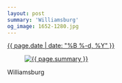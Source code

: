 ```yaml
---
layout: post
summary: 'Williamsburg'
og_image: 1652-1280.jpg
---
```


<div class="post">
 <time>
  <a href="/1652">
   {{ page.date | date: "%B %-d, %Y" }}
  </a>
 </time>
 <a href="/1652">
  <figure data-taken="7/5/2022">
   <img alt="{{ page.summary }}" sizes="(min-width: 700px) 50vw, calc(100vw - 2rem)" src="{{ site.assets_url }}/1652-640.jpg" srcset="{{ site.assets_url }}/1652-320.jpg 320w, {{ site.assets_url }}/1652-640.jpg 640w, {{ site.assets_url }}/1652-960.jpg 960w, {{ site.assets_url }}/1652-1280.jpg 1280w"/>
  </figure>
 </a>
 <span>
  Williamsburg
 </span>
</div>
